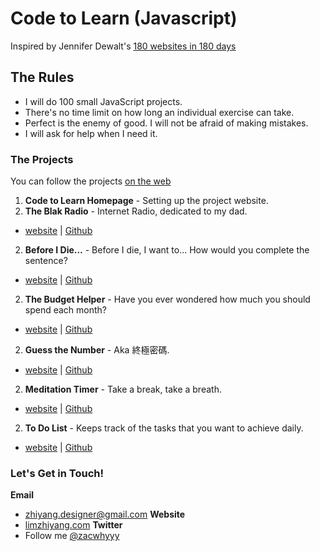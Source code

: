 # Code to Learn (Javascript)

Inspired by Jennifer Dewalt's [180 websites in 180 days](http://jenniferdewalt.com/index.html)

## The Rules

* I will do 100 small JavaScript projects.
* There's no time limit on how long an individual exercise can take.
* Perfect is the enemy of good. I will not be afraid of making mistakes.
* I will ask for help when I need it.

### The Projects

You can follow the projects [on the web](http://limzhiyang.com/codetolearn/)

1. **Code to Learn Homepage** - Setting up the project website.
2. **The Blak Radio** - Internet Radio, dedicated to my dad.
  - [website](http://limzhiyang.com/codetolearn/2-blakradio) | [Github](https://github.com/zacwhyyy/blak-radio)
2. **Before I Die...** - Before I die, I want to... How would you complete the sentence?
  - [website](http://limzhiyang.com/codetolearn/3-beforeidie) | [Github](https://github.com/zacwhyyy/before-i-die)
2. **The Budget Helper** - Have you ever wondered how much you should spend each month?
  - [website](http://limzhiyang.com/codetolearn/4-budget) | [Github](https://github.com/zacwhyyy/the-budget-helper)
2. **Guess the Number** - Aka 終極密碼.
  - [website](https://github.com/zacwhyyy/guess-the-number) | [Github](https://github.com/zacwhyyy/blak-radio)
2. **Meditation Timer** - Take a break, take a breath.
  - [website](https://github.com/zacwhyyy/meditation-timer) | [Github](https://github.com/zacwhyyy/blak-radio)
2. **To Do List** - Keeps track of the tasks that you want to achieve daily.
  - [website](http://limzhiyang.com/codetolearn/7-todo) | [Github](https://github.com/zacwhyyy/to-do-list)
  
### Let's Get in Touch!
**Email** 
- [zhiyang.designer@gmail.com](zhiyang.designer@gmail.com)
**Website** 
- [limzhiyang.com](http://limzhiyang.com/)
**Twitter** 
- Follow me [@zacwhyyy](https://twitter.com/zacwhyyy)

